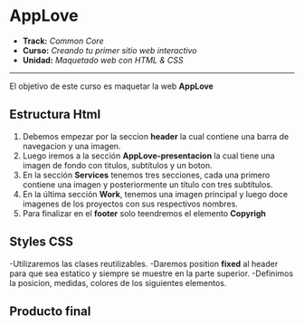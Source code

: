# AppLove

* **Track:** _Common Core_
* **Curso:** _Creando tu primer sitio web interactivo_
* **Unidad:** _Maquetado web con HTML & CSS_

***
El objetivo de este curso es maquetar la web **AppLove**

## Estructura Html

1. Debemos empezar por la seccion **header** la cual contiene una barra de navegacion y una imagen.
2. Luego iremos a la sección **AppLove-presentacion** la cual tiene una imagen de fondo con titulos, subtítulos y un boton.
3. En la sección **Services** tenemos tres secciones, cada una primero contiene una imagen y posteriormente un título con tres subtítulos.
4. En la última sección **Work**, tenemos una imagen principal y luego doce imagenes de los proyectos con sus respectivos nombres.
5. Para finalizar en el **footer** solo teendremos el elemento **Copyrigh**

## Styles CSS

-Utilizaremos las clases reutilizables.
-Daremos position **fixed** al header para que sea estatico y siempre se muestre en la parte superior.
-Definimos la posicion, medidas, colores de los siguientes elementos.

## Producto final


